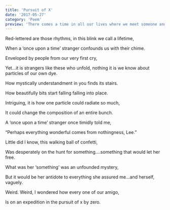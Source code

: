 ```yaml
---
title: 'Pursuit of X'
date: '2017-05-27'
category: 'Poem'
preview: 'There comes a time in all our lives where we meet someone and we are just beyond amazed. Everything about them screams "Woahh"! This is a tiny piece on one such friend of mine, who I co-incidentally stumbled upon in high school. I unlearned and learned so much from her over the course of many years we remained friends.'
---
```


Red-lettered are those rhythms, in this blink we call a lifetime,

When a ‘once upon a time’ stranger confounds us with their chime.

Enveloped by people from our very first cry,

Yet…it is strangers like these who unfold, nothing it is we know about particles of our own dye.

How mystically understandment in you finds its stairs.

How beautifully bits start falling falling into place.

Intriguing, it is how one particle could radiate so much,

It could change the composition of an entire bunch.

A ‘once upon a time’ stranger once timidly told me,

“Perhaps everything wonderful comes from nothingness, Lee.”

Little did I know, this walking ball of confetti,

Was desperately on the hunt for something….something that would let her free.

What was her ‘something’ was an unfounded mystery,

But it would be her antidote to everything she assured me…and herself, vaguely.

Weird. Weird, I wondered how every one of our amigo,

Is on an expedition in the pursuit of x by zero.